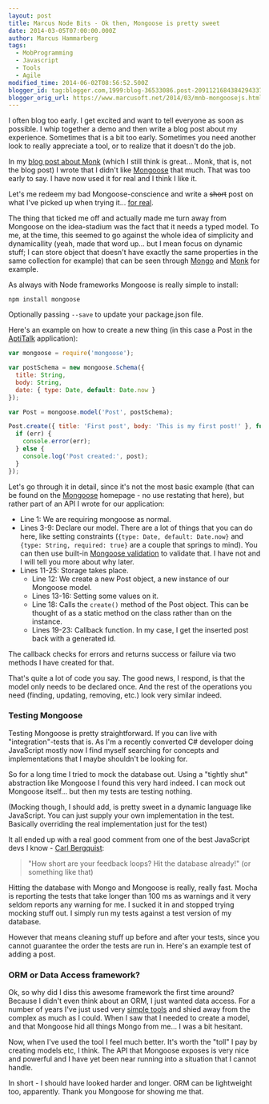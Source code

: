 ```yaml
---
layout: post
title: Marcus Node Bits - Ok then, Mongoose is pretty sweet
date: 2014-03-05T07:00:00.000Z
author: Marcus Hammarberg
tags:
  - MobProgramming
  - Javascript
  - Tools
  - Agile
modified_time: 2014-06-02T08:56:52.500Z
blogger_id: tag:blogger.com,1999:blog-36533086.post-2091121684384294337
blogger_orig_url: https://www.marcusoft.net/2014/03/mnb-mongoosejs.html
---
```


I often blog too early. I get excited and want to tell everyone as soon as possible. I whip together a demo and then write a blog post about my experience. Sometimes that is a bit too early. Sometimes you need another look to really appreciate a tool, or to realize that it doesn't do the job.

In my [blog post about Monk](https://www.marcusoft.net/2014/02/mnb-monk.html) (which I still think is great... Monk, that is, not the blog post) I wrote that I didn't like [Mongoose](http://mongoosejs.com/) that much. That was too early to say. I have now used it for real and I think I like it.

Let's me redeem my bad Mongoose-conscience and write a ~~short~~ post on what I've picked up when trying it... [for real](http://github.com/aptitud/AptiTalk).

The thing that ticked me off and actually made me turn away from Mongoose on the idea-stadium was the fact that it needs a typed model. To me, at the time, this seemed to go against the whole idea of simplicity and dynamicallity (yeah, made that word up... but I mean focus on dynamic stuff; I can store object that doesn't have exactly the same properties in the same collection for example) that can be seen through [Mongo](http://www.mongodb.org/) and [Monk](https://github.com/LearnBoost/monk) for example.

As always with Node frameworks Mongoose is really simple to install:

`npm install mongoose`

Optionally passing `--save` to update your package.json file.

Here's an example on how to create a new thing (in this case a Post in the [AptiTalk](http://github.com/aptitud/AptiTalk) application):

```javascript
var mongoose = require('mongoose');

var postSchema = new mongoose.Schema({
  title: String,
  body: String,
  date: { type: Date, default: Date.now }
});

var Post = mongoose.model('Post', postSchema);

Post.create({ title: 'First post', body: 'This is my first post!' }, function(err, post) {
  if (err) {
    console.error(err);
  } else {
    console.log('Post created:', post);
  }
});
```

Let's go through it in detail, since it's not the most basic example (that can be found on the [Mongoose](http://mongoosejs.com/) homepage - no use restating that here), but rather part of an API I wrote for our application:

- Line 1: We are requiring mongoose as normal.
- Lines 3-9: Declare our model. There are a lot of things that you can do here, like setting constraints (`{type: Date, default: Date.now}` and `{type: String, required: true}` are a couple that springs to mind). You can then use built-in [Mongoose validation](http://mongoosejs.com/docs/validation.html) to validate that. I have not and I will tell you more about why later.
- Lines 11-25: Storage takes place.
  - Line 12: We create a new Post object, a new instance of our Mongoose model.
  - Lines 13-16: Setting some values on it.
  - Line 18: Calls the `create()` method of the Post object. This can be thought of as a static method on the class rather than on the instance.
  - Lines 19-23: Callback function. In my case, I get the inserted post back with a generated id.

The callback checks for errors and returns success or failure via two methods I have created for that.

That's quite a lot of code you say. The good news, I respond, is that the model only needs to be declared once. And the rest of the operations you need (finding, updating, removing, etc.) look very similar indeed.

### Testing Mongoose

Testing Mongoose is pretty straightforward. If you can live with "integration"-tests that is. As I'm a recently converted C# developer doing JavaScript mostly now I find myself searching for concepts and implementations that I maybe shouldn't be looking for.

So for a long time I tried to mock the database out. Using a "tightly shut" abstraction like Mongoose I found this very hard indeed. I can mock out Mongoose itself... but then my tests are testing nothing.

(Mocking though, I should add, is pretty sweet in a dynamic language like JavaScript. You can just supply your own implementation in the test. Basically overriding the real implementation just for the test)

It all ended up with a real good comment from one of the best JavaScript devs I know - [Carl Bergquist](https://twitter.com/CarlBergquist):

> "How short are your feedback loops? Hit the database already!" (or something like that)

Hitting the database with Mongo and Mongoose is really, really fast. Mocha is reporting the tests that take longer than 100 ms as warnings and it very seldom reports any warning for me. I sucked it in and stopped trying mocking stuff out. I simply run my tests against a test version of my database.

However that means cleaning stuff up before and after your tests, since you cannot guarantee the order the tests are run in. Here's an example test of adding a post.

### ORM or Data Access framework?

Ok, so why did I diss this awesome framework the first time around? Because I didn't even think about an ORM, I just wanted data access. For a number of years I've just used very [simple tools](https://github.com/markrendle/Simple.Data) and shied away from the complex as much as I could. When I saw that I needed to create a model, and that Mongoose hid all things Mongo from me... I was a bit hesitant.

Now, when I've used the tool I feel much better. It's worth the "toll" I pay by creating models etc, I think. The API that Mongoose exposes is very nice and powerful and I have yet been near running into a situation that I cannot handle.

In short - I should have looked harder and longer. ORM can be lightweight too, apparently. Thank you Mongoose for showing me that.
